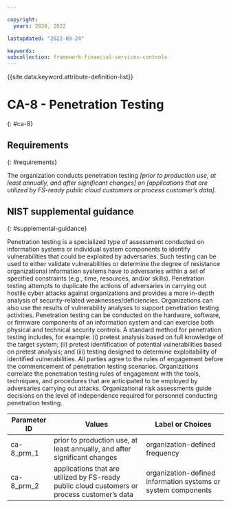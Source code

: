 ```yaml
---

copyright:
  years: 2020, 2022

lastupdated: "2022-09-24"

keywords: 
subcollection: framework-financial-services-controls
---
```


{{site.data.keyword.attribute-definition-list}}

         
# CA-8 - Penetration Testing
{: #ca-8}

## Requirements
{: #requirements}

The organization conducts penetration testing _[prior to production use, at least annually, and after significant changes] on [applications that are utilized by FS-ready public cloud customers or process customer’s data]_.

## NIST supplemental guidance
{: #supplemental-guidance}

Penetration testing is a specialized type of assessment conducted on information systems or individual system components to identify vulnerabilities that could be exploited by adversaries. Such testing can be used to either validate vulnerabilities or determine the degree of resistance organizational information systems have to adversaries within a set of specified constraints (e.g., time, resources, and/or skills). Penetration testing attempts to duplicate the actions of adversaries in carrying out hostile cyber attacks against organizations and provides a more in-depth analysis of security-related weaknesses/deficiencies. Organizations can also use the results of vulnerability analyses to support penetration testing activities. Penetration testing can be conducted on the hardware, software, or firmware components of an information system and can exercise both physical and technical security controls. A standard method for penetration testing includes, for example: (i) pretest analysis based on full knowledge of the target system; (ii) pretest identification of potential vulnerabilities based on pretest analysis; and (iii) testing designed to determine exploitability of identified vulnerabilities. All parties agree to the rules of engagement before the commencement of penetration testing scenarios. Organizations correlate the penetration testing rules of engagement with the tools, techniques, and procedures that are anticipated to be employed by adversaries carrying out attacks. Organizational risk assessments guide decisions on the level of independence required for personnel conducting penetration testing.

| Parameter ID | Values | Label or Choices |
|---|---|---|
| ca-8_prm_1 | prior to production use, at least annually, and after significant changes | organization-defined frequency |
| ca-8_prm_2 | applications that are utilized by FS-ready public cloud customers or process customer’s data | organization-defined information systems or system components |

